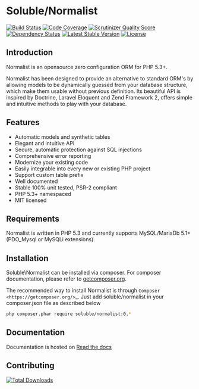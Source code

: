 # Soluble/Normalist

[![Build Status](https://travis-ci.org/belgattitude/solublecomponents.png?branch=master)](https://travis-ci.org/belgattitude/solublecomponents)
[![Code Coverage](https://scrutinizer-ci.com/g/belgattitude/solublecomponents/badges/coverage.png?s=aaa552f6313a3a50145f0e87b252c84677c22aa9)](https://scrutinizer-ci.com/g/belgattitude/solublecomponents/)
[![Scrutinizer Quality Score](https://scrutinizer-ci.com/g/belgattitude/solublecomponents/badges/quality-score.png?s=6f3ab91f916bf642f248e82c29857f94cb50bb33)](https://scrutinizer-ci.com/g/belgattitude/solublecomponents/)
[![Dependency Status](https://www.versioneye.com/user/projects/52cc2674ec137549700001f3/badge.png)](https://www.versioneye.com/user/projects/52cc2674ec137549700001f3)
[![Latest Stable Version](https://poser.pugx.org/soluble/normalist/v/stable.svg)](https://packagist.org/packages/soluble/normalist)
[![License](https://poser.pugx.org/soluble/soluble/normalist/license.png)](https://packagist.org/packages/soluble/normalist)

## Introduction

Normalist is an opensource zero configuration ORM for PHP 5.3+.

Normalist has been designed to provide an alternative to standard ORM's by 
allowing models to be dynamically guessed from your database structure, which 
make them usable without previous definition. Its beautiful API is inspired by Doctrine, Laravel Eloquent and 
Zend Framework 2, offers simple and intuitive methods to play with your database.

## Features

+ Automatic models and synthetic tables
+ Elegant and intuitive API
+ Secure, automatic protection against SQL injections
+ Comprehensive error reporting
+ Modernize your existing code
+ Easily integrable into every new or existing PHP project 
+ Support custom table prefix
+ Well documented 
+ Stable 100% unit tested, PSR-2 compliant
+ PHP 5.3+ namespaced
+ MIT licensed

## Requirements

Normalist is written in PHP 5.3 and currently supports MySQL/MariaDb 5.1+ (PDO_Mysql or MySQLi extensions).

## Installation

Soluble\Normalist can be installed via composer. For composer documentation, please refer to
[getcomposer.org](http://getcomposer.org/).


The recommended way to install Normalist is through `Composer <https://getcomposer.org/>`_.
Just add soluble/normalist in your composer.json file as described below

```sh
php composer.phar require soluble/normalist:0.*
```


## Documentation

Documentation is hosted on [Read the docs](http://soluble.readthedocs.org)



## Contributing


[![Total Downloads](https://poser.pugx.org/soluble/soluble/normalist/downloads.png)](https://packagist.org/packages/soluble/normalist)